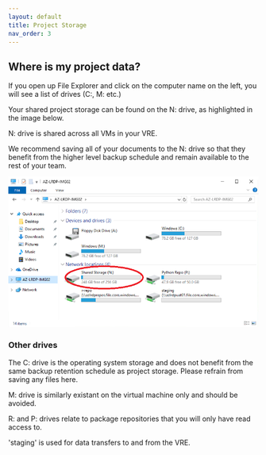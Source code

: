 ```yaml
---
layout: default
title: Project Storage
nav_order: 3
---
```


## Where is my project data?

If you open up File Explorer and click on the computer name on the left, you will see a list of drives (C:, M: etc.)

Your shared project storage can be found on the N: drive, as highlighted in the image below.

N: drive is shared across all VMs in your VRE.

We recommend saving all of your documents to the N: drive so that they benefit from the higher level backup schedule and remain available to the rest of your team. 

![N: drive](./images/storage_drives/laser_drives_shared_highlight.png)

### Other drives 
The C: drive is the operating system storage and does not benefit from the same backup retention schedule as project storage. Please refrain from saving any files here.

M: drive is similarly existant on the virtual machine only and should be avoided.

R: and P: drives relate to package repositories that you will only have read access to.

'staging' is used for data transfers to and from the VRE.
